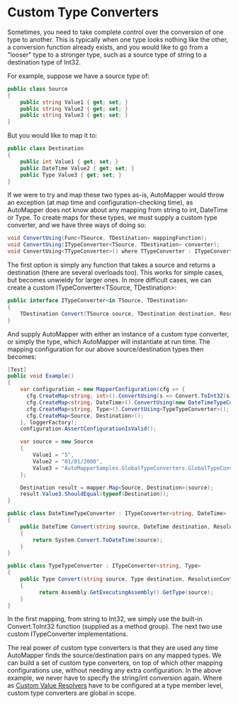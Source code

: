 # Custom Type Converters

Sometimes, you need to take complete control over the conversion of one type to another.  This is typically when one type looks nothing like the other, a conversion function already exists, and you would like to go from a "looser" type to a stronger type, such as a source type of string to a destination type of Int32.

For example, suppose we have a source type of:

```c#
public class Source
{
	public string Value1 { get; set; }
	public string Value2 { get; set; }
	public string Value3 { get; set; }
}
```

But you would like to map it to:

```c#
public class Destination
{
	public int Value1 { get; set; }
	public DateTime Value2 { get; set; }
	public Type Value3 { get; set; }
}
```

If we were to try and map these two types as-is, AutoMapper would throw an exception (at map time and configuration-checking time), as AutoMapper does not know about any mapping from string to int, DateTime or Type.  To create maps for these types, we must supply a custom type converter, and we have three ways of doing so:

```c#
void ConvertUsing(Func<TSource, TDestination> mappingFunction);
void ConvertUsing(ITypeConverter<TSource, TDestination> converter);
void ConvertUsing<TTypeConverter>() where TTypeConverter : ITypeConverter<TSource, TDestination>;
```

The first option is simply any function that takes a source and returns a destination (there are several overloads too). This works for simple cases, but becomes unwieldy for larger ones.  In more difficult cases, we can create a custom ITypeConverter\<TSource, TDestination\>:

```c#
public interface ITypeConverter<in TSource, TDestination>
{
	TDestination Convert(TSource source, TDestination destination, ResolutionContext context);
}
```

And supply AutoMapper with either an instance of a custom type converter, or simply the type, which AutoMapper will instantiate at run time.  The mapping configuration for our above source/destination types then becomes:

```c#
[Test]
public void Example()
{
    var configuration = new MapperConfiguration(cfg => {
      cfg.CreateMap<string, int>().ConvertUsing(s => Convert.ToInt32(s));
      cfg.CreateMap<string, DateTime>().ConvertUsing(new DateTimeTypeConverter());
      cfg.CreateMap<string, Type>().ConvertUsing<TypeTypeConverter>();
      cfg.CreateMap<Source, Destination>();
    }, loggerFactory);
    configuration.AssertConfigurationIsValid();

    var source = new Source
    {
        Value1 = "5",
        Value2 = "01/01/2000",
        Value3 = "AutoMapperSamples.GlobalTypeConverters.GlobalTypeConverters+Destination"
    };

    Destination result = mapper.Map<Source, Destination>(source);
    result.Value3.ShouldEqual(typeof(Destination));
}

public class DateTimeTypeConverter : ITypeConverter<string, DateTime>
{
    public DateTime Convert(string source, DateTime destination, ResolutionContext context)
    {
        return System.Convert.ToDateTime(source);
    }
}

public class TypeTypeConverter : ITypeConverter<string, Type>
{
    public Type Convert(string source, Type destination, ResolutionContext context)
    {
          return Assembly.GetExecutingAssembly().GetType(source);
    }
}
```

In the first mapping, from string to Int32, we simply use the built-in Convert.ToInt32 function (supplied as a method group).  The next two use custom ITypeConverter implementations.

The real power of custom type converters is that they are used any time AutoMapper finds the source/destination pairs on any mapped types.  We can build a set of custom type converters, on top of which other mapping configurations use, without needing any extra configuration.  In the above example, we never have to specify the string/int conversion again.  Where as [Custom Value Resolvers](Custom-value-resolvers.html) have to be configured at a type member level, custom type converters are global in scope.